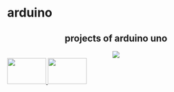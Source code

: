 # arduino




<center>   
<h2> projects of arduino uno </h2>
  <img src=![arduino-uno-r3-1](https://user-images.githubusercontent.com/62217352/115928772-f224c100-a486-11eb-9040-a3eebbc04b3d.jpg)>

</center>

<a href="https://www.instagram.com/osama_alkassaby/"> 
<img src=![instagram](https://user-images.githubusercontent.com/62217352/115929164-99a1f380-a487-11eb-8735-6de6e91d779b.png) width=90px height=60px>
</a>


<a href="https://www.facebook.com/osamaelqassaby/"> 
<img src=![facebook](https://user-images.githubusercontent.com/62217352/115929227-bc340c80-a487-11eb-8935-39213860e8d9.png) width=90px height=60px>
</a>
